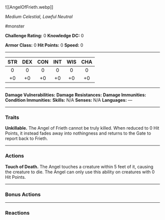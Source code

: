 ![[AngelOfFrieth.webp]]

*Medium Celestial, Lawful Neutral*

#monster

**Challenge Rating:** 0
**Knowledge DC:** 0

**Armor Class:** 0
**Hit Points:** 0
**Speed:** 0

---
STR | DEX | CON | INT | WIS | CHA
:--:|:---:|:---:|:---:|:---:|:---:
0   | 0   | 0   | 0   | 0   | 0 
+0  | +0  | +0  | +0  | +0  | +0  

---
**Damage Vulnerabilities:**
**Damage Resistances:**
**Damage Immunities:**
**Condition Immunities:**
**Skills:** N/A
**Senses:** N/A
**Languages:** —

---
### **Traits**
**Unkillable.** The Angel of Frieth cannot be truly killed. When reduced to 0 Hit Points, it instead fades away into nothingness and returns to the Gate to report back to Frieth.

---
### **Actions**
**Touch of Death.** The Angel touches a creature within 5 feet of it, causing the creature to die. The Angel can only use this ability on creatures with 0 Hit Points.

---
### **Bonus Actions**

---
### **Reactions**